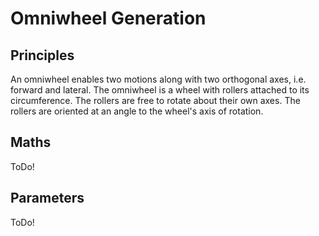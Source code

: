# Omniwheel Generation
## Principles
An omniwheel enables two motions along with two orthogonal axes, i.e. forward and lateral. The omniwheel is a wheel with rollers attached to its circumference. The rollers are free to rotate about their own axes. The rollers are oriented at an angle to the wheel's axis of rotation.
## Maths
ToDo!
## Parameters
ToDo!